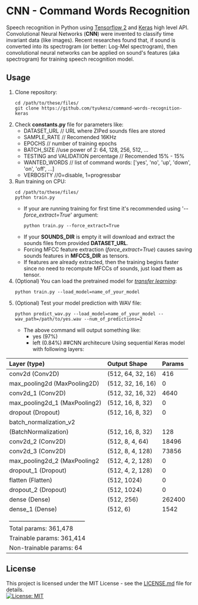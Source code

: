 CNN - Command Words Recognition
=========
Speech recognition in Python using [Tensorflow 2](https://www.tensorflow.org/alpha) and [Keras](https://www.tensorflow.org/versions/r2.0/api_docs/python/tf/keras) high level API.  
Convolutional Neural Networks (__CNN__) were invented to classify time invariant data (like images). Recent researches found that, if sound is converted into its spectrogram (or better: Log-Mel spectrogram), then convolutional neural networks can be applied on sound's features (aka spectrogram) for training speech recognition model.
## Usage
1. Clone repository:  
    ```cli
    cd /path/to/these/files/
    git clone https://github.com/tyukesz/command-words-recognition-keras
    ```
2. Check __constants.py__ file for parameters like:  
    * DATASET_URL // URL where ZIPed sounds files are stored
    * SAMPLE_RATE // Recomended 16KHz
    * EPOCHS // number of training epochs
    * BATCH_SIZE //use power of 2: 64, 128, 256, 512, ...
    * TESTING and VALIDATION percentage // Recomended 15% - 15%
    * WANTED_WORDS // list of command words: ['yes', 'no', 'up', 'down', 'on', 'off', ...]
    * VERBOSITY //0=disable, 1=progressbar 
3. Run training on CPU:
    ```cli
    cd /path/to/these/files/
    python train.py
    ```
    * If your are running training for first time it's recommended using '_--force_extract=True_' argument:
        ```cli
        python train.py --force_extract=True
        ```
    * If your __SOUNDS_DIR__ is empty it will download and extract the sounds files from provided __DATASET_URL__.
    * Forcing MFCC feature extraction (_force_extract=True_) causes saving sounds features in __MFCCS_DIR__ as tensors.
    * If features are already extracted, then the training begins faster since no need to recompute MFCCs of sounds, just load them as tensor.
4. \(Optional) You can load the pretrained model for [_transfer learning_](https://en.wikipedia.org/wiki/Transfer_learning):
    ```cli
    python train.py --load_model=name_of_your_model
    ```
5. \(Optional) Test your model prediction with WAV file:
    ```cli
    python predict_wav.py --load_model=name_of_your_model --wav_path=/path/to/yes.wav --num_of_predictions=2
    ```
    * The above command will output something like: 
        * yes (97%)
        * left (0.84%)
##CNN architecure
Using sequential Keras model with following layers:

 Layer (type)                 | Output Shape       | Params                          |
 :---                         | :---               | :---                              |
 conv2d (Conv2D)              | (512, 64, 32, 16)  | 416    
 max_pooling2d (MaxPooling2D) | (512, 32, 16, 16)  | 0   
 conv2d_1 (Conv2D)            | (512, 32, 16, 32)  | 4640
 max_pooling2d_1 (MaxPooling2)| (512, 16, 8, 32)   | 0       
 dropout (Dropout)            | (512, 16, 8, 32)   | 0       
| batch_normalization_v2 
 (BatchNormalization)         | (512, 16, 8, 32)   | 128    
 conv2d_2 (Conv2D)            | (512, 8, 4, 64)    | 18496   
 conv2d_3 (Conv2D)            | (512, 8, 4, 128)   | 73856   
 max_pooling2d_2 (MaxPooling2 | (512, 4, 2, 128)   | 0       
 dropout_1 (Dropout)          | (512, 4, 2, 128)   | 0       
 flatten (Flatten)            | (512, 1024)        | 0       
 dropout_2 (Dropout)          | (512, 1024)        | 0       
 dense (Dense)                | (512, 256)         | 262400  
 dense_1 (Dense)              | (512, 6)           | 1542    
| ____________________________|
| Total params: 361,478| 
| Trainable params: 361,414| 
| Non-trainable params: 64| 

## License
This project is licensed under the MIT License  - see the [LICENSE.md](LICENSE.md) file for details.   
[![License: MIT](https://img.shields.io/badge/License-MIT-yellow.svg)](https://opensource.org/licenses/MIT)